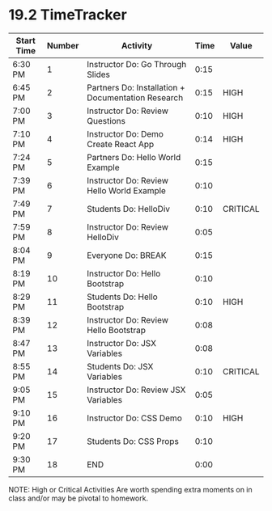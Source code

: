 # 19.2 TimeTracker

| Start Time | Number | Activity                                                        | Time | Value    |
| ---------- | ------ | --------------------------------------------------------------- | ---- | -------- |
| 6:30 PM    | 1      | Instructor Do: Go Through Slides                                | 0:15 |          |
| 6:45 PM    | 2      | Partners Do: Installation + Documentation Research              | 0:15 | HIGH     |
| 7:00 PM    | 3      | Instructor Do: Review Questions                                 | 0:10 | HIGH     |
| 7:10 PM    | 4      | Instructor Do: Demo Create React App                            | 0:14 | HIGH     |
| 7:24 PM    | 5      | Partners Do: Hello World Example                                | 0:15 |          |
| 7:39 PM    | 6      | Instructor Do: Review Hello World Example                       | 0:10 |          |
| 7:49 PM    | 7      | Students Do: HelloDiv                                           | 0:10 | CRITICAL |
| 7:59 PM    | 8      | Instructor Do: Review HelloDiv                                  | 0:05 |          |
| 8:04 PM    | 9      | Everyone Do: BREAK                                              | 0:15 |          |
| 8:19 PM    | 10     | Instructor Do: Hello Bootstrap                                  | 0:10 |          |
| 8:29 PM    | 11     | Students Do: Hello Bootstrap                                    | 0:10 | HIGH     |
| 8:39 PM    | 12     | Instructor Do: Review Hello Bootstrap                           | 0:08 |          |
| 8:47 PM    | 13     | Instructor Do: JSX Variables                                    | 0:08 |          |
| 8:55 PM    | 14     | Students Do: JSX Variables                                      | 0:10 | CRITICAL |
| 9:05 PM    | 15     | Instructor Do: Review JSX Variables                             | 0:05 |          |
| 9:10 PM    | 16     | Instructor Do: CSS Demo                                         | 0:10 | HIGH     |
| 9:20 PM    | 17     | Students Do: CSS Props                                          | 0:10 |          |
| 9:30 PM    | 18     | END                                                             | 0:00 |          |

NOTE: High or Critical Activities Are worth spending extra moments on in class and/or may be pivotal to homework.
